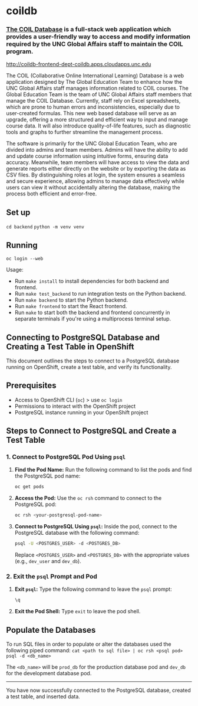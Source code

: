 # coildb

### [The COIL Database](http://coildb-frontend-dept-coildb.apps.cloudapps.unc.edu) is a full-stack web application which provides a user-friendly way to access and modify information required by the UNC Global Affairs staff to maintain the COIL program.

http://coildb-frontend-dept-coildb.apps.cloudapps.unc.edu

The COIL (Collaborative Online International Learning) Database is a web application designed by The Global Education Team to enhance how the UNC Global Affairs staff manages information related to COIL courses. The Global Education Team is the team of UNC Global Affairs staff members that manage the COIL Database. Currently, staff rely on Excel spreadsheets, which are prone to human errors and inconsistencies, especially due to user-created formulas. This new web based database will serve as an upgrade, offering a more structured and efficient way to input and manage course data. It will also introduce quality-of-life features, such as diagnostic tools and graphs to further streamline the management process.

The software is primarily for the UNC Global Education Team, who are divided into admins and team members. Admins will have the ability to add and update course information using intuitive forms, ensuring data accuracy. Meanwhile, team members will have access to view the data and generate reports either directly on the website or by exporting the data as CSV files. By distinguishing roles at login, the system ensures a seamless and secure experience, allowing admins to manage data effectively while users can view it without accidentally altering the database, making the process both efficient and error-free.

## Set up

`cd backend`
`python -m venv venv`

## Running

`oc login --web`

Usage:
- Run `make install` to install dependencies for both backend and frontend.
- Run `make test_backend` to run integration tests on the Python backend.
- Run `make backend` to start the Python backend.
- Run `make frontend` to start the React frontend.
- Run `make` to start both the backend and frontend concurrently in separate terminals if you're using a multiprocess terminal setup.

## Connecting to PostgreSQL Database and Creating a Test Table in OpenShift

This document outlines the steps to connect to a PostgreSQL database running on OpenShift, create a test table, and verify its functionality.

## Prerequisites

- Access to OpenShift CLI (`oc`) > use `oc login`
- Permissions to interact with the OpenShift project
- PostgreSQL instance running in your OpenShift project

## Steps to Connect to PostgreSQL and Create a Test Table

### 1. Connect to PostgreSQL Pod Using `psql`

1. **Find the Pod Name:**
   Run the following command to list the pods and find the PostgreSQL pod name:
   ```bash
   oc get pods
   ```

2. **Access the Pod:**
   Use the `oc rsh` command to connect to the PostgreSQL pod:
   ```bash
   oc rsh <your-postgresql-pod-name>
   ```

3. **Connect to PostgreSQL Using `psql`:**
   Inside the pod, connect to the PostgreSQL database with the following command:
   ```bash
   psql -U <POSTGRES_USER> -d <POSTGRES_DB>
   ```
   Replace `<POSTGRES_USER>` and `<POSTGRES_DB>` with the appropriate values (e.g., `dev_user` and `dev_db`).


### 2. Exit the `psql` Prompt and Pod

1. **Exit `psql`:**
   Type the following command to leave the `psql` prompt:
   ```sql
   \q
   ```

2. **Exit the Pod Shell:**
   Type `exit` to leave the pod shell.


## Populate the Databases
To run SQL files in order to populate or alter the databases used the following piped command:
`cat <path to sql file> | oc rsh <psql pod> psql -d <db_name>`

The `<db_name>` will be `prod_db` for the production database pod and `dev_db` for the development database pod.

---

You have now successfully connected to the PostgreSQL database, created a test table, and inserted data.
